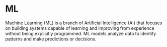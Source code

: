# ML
Machine Learning (ML) is a branch of Artificial Intelligence (AI) that focuses on building systems capable of learning and improving from experience without being explicitly programmed. ML models analyze data to identify patterns and make predictions or decisions.
